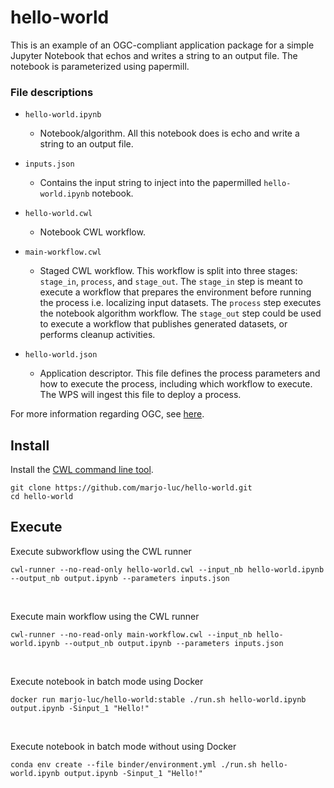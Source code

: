 # hello-world

This is an example of an OGC-compliant application package for a simple Jupyter Notebook that echos and writes a string to an output file. The notebook is parameterized using papermill.

### File descriptions

- ```hello-world.ipynb```
  - Notebook/algorithm. All this notebook does is echo and write a string to an output file.


- ```inputs.json```
  - Contains the input string to inject into the papermilled ```hello-world.ipynb``` notebook.


- ```hello-world.cwl```
  - Notebook CWL workflow.


- ```main-workflow.cwl```
  - Staged CWL workflow. This workflow is split into three stages: ```stage_in```, ```process```, and ```stage_out```. The ```stage_in``` step is meant to execute a workflow that prepares the environment before running the process i.e. localizing input datasets. The ```process``` step executes the notebook algorithm workflow. The ```stage_out``` step could be used to execute a workflow that publishes generated datasets, or performs cleanup activities.


- ```hello-world.json```
  - Application descriptor. This file defines the process parameters and how to execute the process, including which workflow to execute. The WPS will ingest this file to deploy a process.

For more information regarding OGC, see [here](https://www.ogc.org/).

## Install

Install the [CWL command line tool](https://github.com/common-workflow-language/cwltool).

```
git clone https://github.com/marjo-luc/hello-world.git
cd hello-world
```

## Execute


Execute subworkflow using the CWL runner
```
cwl-runner --no-read-only hello-world.cwl --input_nb hello-world.ipynb --output_nb output.ipynb --parameters inputs.json
```
<br />

Execute main workflow using the CWL runner
```
cwl-runner --no-read-only main-workflow.cwl --input_nb hello-world.ipynb --output_nb output.ipynb --parameters inputs.json
```
<br />

Execute notebook in batch mode using Docker
```
docker run marjo-luc/hello-world:stable ./run.sh hello-world.ipynb output.ipynb -Sinput_1 "Hello!"
```
<br />

Execute notebook in batch mode without using Docker
```
conda env create --file binder/environment.yml ./run.sh hello-world.ipynb output.ipynb -Sinput_1 "Hello!"
```

